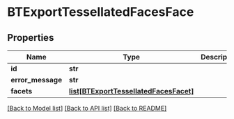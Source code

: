 # BTExportTessellatedFacesFace

## Properties
Name | Type | Description | Notes
------------ | ------------- | ------------- | -------------
**id** | **str** |  | [optional] 
**error_message** | **str** |  | [optional] 
**facets** | [**list[BTExportTessellatedFacesFacet]**](BTExportTessellatedFacesFacet.md) |  | [optional] 

[[Back to Model list]](../README.md#documentation-for-models) [[Back to API list]](../README.md#documentation-for-api-endpoints) [[Back to README]](../README.md)


